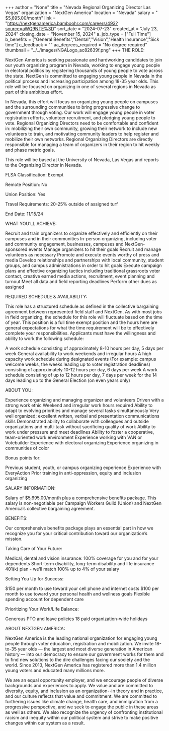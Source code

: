 +++
author = "None"
title = "Nevada Regional Organizing Director Las Vegas"
organization = "NextGen America"
location = "Nevada"
salary = " $5,695.00/month"
link = "https://nextgenamerica.bamboohr.com/careers/493?source=aWQ9NTE%3D"
sort_date = "2024-07-23"
created_at = "July 23, 2024"
closing_date = "November 15, 2024"
a_job_type = ["Full Time"]
b_benefits = ["General Benefits","Dental","Vision","Health Insurance","Sick time"]
c_feedback = ""
aa_degrees_required = "No degree required"
thumbnail = "../../images/NGALogo_ac82639f.png"
+++
THE ROLE: 

NextGen America is seeking passionate and hardworking candidates to join our youth organizing program in Nevada, working to engage young people in electoral politics by registering thousands of young people to vote across the state. NextGen is committed to engaging young people in Nevada in the political process and increasing participation among 18-35 year olds. This role will be focused on organizing in one of several regions in Nevada as part of this ambitious effort. 


In Nevada, this effort will focus on organizing young people on campuses and the surrounding communities to bring progressive change to government through voting. Our work will engage young people in voter registration efforts, volunteer recruitment, and pledging young people to vote. Regional Organizing Directors need to be comfortable and confident in: mobilizing their own community, growing their network to include new volunteers to train, and motivating community leaders to help register and mobilize their own networks. Regional Organizing Directors are directly responsible for managing a team of organizers in their region to hit weekly and phase metric goals. 


This role will be based at the University of Nevada,  Las Vegas and reports to the Organizing Director in Nevada.



FLSA Classification: Exempt

Remote Position: No

Union Position: Yes

Travel Requirements: 20-25% outside of assigned turf

End Date: 11/15/24



WHAT YOU’LL ACHIEVE:

Recruit and train organizers to organize effectively and efficiently on their campuses and in their communities
In-person organizing, including voter and community engagement, businesses, campuses and NextGen-sponsored events
Manage organizers to hit their goals
Recruit and manage volunteers as necessary
Promote and execute events worthy of press and media
Develop relationships and partnerships with local community, student groups, and campus administrations in order to hit goals
Execute campaign plans and effective organizing tactics including traditional grassroots voter contact, creative earned media actions, recruitment, event planning and turnout
Meet all data and field reporting deadlines
Perform other dues as assigned


REQUIRED SCHEDULE & AVAILABILITY:

This role has a structured schedule as defined in the collective bargaining agreement between represented field staff and NextGen. As with most jobs in field organizing, the schedule for this role will fluctuate based on the time of year. This position is a full time exempt position and the hours here are general expectations for what the time requirement will be to effectively complete your responsibilities. Applicants must have the willingness and ability to work the following schedule:

A work schedule consisting of approximately 8-10 hours per day, 5 days per week
General availability to work weekends and irregular hours
A high capacity work schedule during designated events (For example: campus welcome weeks, the weeks leading up to voter registration deadlines) consisting of approximately 10-12 hours per day, 6 days per week
A work schedule consisting of up to 12 hours per day, 7 days per week for the 14 days leading up to the General Election (on even years only)


ABOUT YOU:

Experience organizing and managing organizer and volunteers
Driven with a strong work ethic
Weekend and irregular work hours required
Ability to adapt to evolving priorities and manage several tasks simultaneously
Very well organized; excellent written, verbal and presentation communications skills
Demonstrated ability to collaborate with colleagues and outside organizations and multi-task without sacrificing quality of work
Ability to work under pressure and meet deadlines
Ability to foster a cooperative, team-oriented work environment
Experience working with VAN or Votebuilder
Experience with electoral organizing
Experience organizing in communities of color


Bonus points for:

Previous student, youth, or campus organizing experience
Experience with EveryAction
Prior training in anti-oppression, equity and inclusion organizing


SALARY INFORMATION:

Salary of $5,695.00/month plus a comprehensive benefits package. This salary is non-negotiable per Campaign Workers Guild (Union) and NextGen America’s collective bargaining agreement. 



BENEFITS:

Our comprehensive benefits package plays an essential part in how we recognize you for your critical contribution toward our organization’s mission. 



Taking Care of Your Future: 

Medical, dental and vision insurance: 100% coverage for you and for your dependents
Short-term disability, long-term disability and life insurance
401(k) plan - we’ll match 100% up to 4% of your salary


Setting You Up for Success:

$150 per month to use toward your cell phone and internet costs 
$100 per month to use toward your personal health and wellness goals
Flexible spending account for dependent care


Prioritizing Your Work/Life Balance:

Generous PTO and leave policies 
18 paid organization-wide holidays


ABOUT NEXTGEN AMERICA:

NextGen America is the leading national organization for engaging young people through voter education, registration and mobilization. We invite 18-to-35 year olds — the largest and most diverse generation in American history — into our democracy to ensure our government works for them and to find new solutions to the dire challenges facing our society and the world. Since 2013, NextGen America has registered more than 1.4 million young voters and educated many millions more.



We are an equal opportunity employer, and we encourage people of diverse backgrounds and experiences to apply. We value and are committed to diversity, equity, and inclusion as an organization--in theory and in practice, and our culture reflects that value and commitment.  We are committed to furthering issues like climate change, health care, and immigration from a progressive perspective, and we seek to engage the public in these areas as well as others. We also recognize the urgency of confronting institutional racism and inequity within our political system and strive to make positive changes within our system as a result.